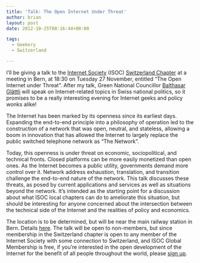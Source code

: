 ```yaml
---
title: 'Talk: The Open Internet Under Threat'
author: brian
layout: post
date: 2012-10-25T08:16:44+00:00

tags:
  - Geekery
  - Switzerland

---
```

I&#8217;ll be giving a talk to the [Internet Society][1] (ISOC) [Switzerland Chapter][2] at a meeting in Bern, at 18:30 on Tuesday 27 November, entitled &#8220;The Open Internet under Threat&#8221;. After my talk, Green National Councillor [Balthasar Glättli][3] will speak on Internet-related topics in Swiss national politics, so it promises to be a really interesting evening for Internet geeks and policy wonks alike! <!--more-->

The Internet has been marked by its openness since its earliest days. Expanding the end-to-end principle into a philosophy of operation led to the construction of a network that was open, neutral, and stateless, allowing a boom in innovation that has allowed the Internet to largely replace the public switched telephone network as “The Network”.

Today, this openness is under threat on economic, sociopolitical, and technical fronts. Closed platforms can be more easily monetized than open ones. As the Internet becomes a public utility, governments demand more control over it. Network address exhaustion, translation, and transition challenge the end-to-end nature of the network. This talk discusses these threats, as posed by current applications and services as well as situations beyond the network. It&#8217;s intended as the starting point for a discussion about what ISOC local chapters can do to ameliorate this situation, but should be interesting for anyone concerned about the intersection between the technical side of the Internet and the realities of policy and economics.

The location is to be determined, but will be near the main railway station in Bern. Details [here][4]. The talk will be open to non-members, but since membership in the Switzerland chapter is open to any member of the Internet Society with some connection to Switzerland, and ISOC Global Membership is free, if you&#8217;re interested in the open development of the Internet for the benefit of all people throughout the world, please [sign up][5].

 [1]: http://www.isoc.org
 [2]: http://www.isoc.ch
 [3]: http://www.balthasar-glaettli.ch
 [4]: http://www.isoc.ch/events
 [5]: http://www.internetsociety.org/get-involved/individuals